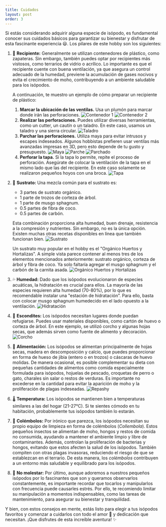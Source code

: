 ```yaml
---
title: Cuidados
layout: post
order: 3
---
```


Si estás considerando adquirir alguna especie de isópodo, es fundamental conocer sus cuidados básicos para garantizar su bienestar y disfrutar de esta fascinante experiencia 😃. Los pilares de este hobby son los siguientes:

1. 🫙 **Recipiente:** Generalmente se utilizan contenedores de plástico, como zapateras. Sin embargo, también puedes optar por recipientes más vistosos, como terrarios de vidrio o acrílico. Lo importante es que el recipiente cuente con buena ventilación, ya que asegura un control adecuado de la humedad, previene la acumulación de gases nocivos y evita el crecimiento de moho, contribuyendo a un ambiente saludable para los isópodos.
    
    A continuación, te muestro un ejemplo de cómo preparar un recipiente de plástico:
    1. **Marcar la ubicación de las ventilas.** Usa un plumón para marcar donde irán las perforaciones.
    ![Contenedor 1](/assets/images/container/1.jpeg)
    ![Contenedor 2](/assets/images/container/2.jpeg)
    2. **Realizar las perforaciones.** Puedes utilizar diversas herramientas, como un cutter, un cautín o un taladro. En este caso, usamos un taladro y una sierra circular.
    ![Taladro](/assets/images/container/3.jpeg)
    3. **Parchar las perforaciones.** Utiliza maya para evitar intrusos y escapes indeseados. Algunos hobbistas prefieren usar ventilas más avanzadas impresas en 3D, pero esto depende de tu gusto y presupuesto.
    ![Maya](/assets/images/container/4.jpeg)
    ![Parche](/assets/images/container/5.jpeg)
    ![Parchado](/assets/images/container/6.jpeg)
    4. **Perforar la tapa.** Si la tapa lo permite, repite el proceso de perforación. Asegúrate de colocar la ventilación de la tapa en el mismo lado que las del recipiente. En este caso solamente se realizaron pequeños hoyos con una broca.
    ![Tapa](/assets/images/container/6T.jpeg)
2. 🍂 **Sustrato:**
    Una mezcla común para el sustrato es:
    - 3 partes de sustrato orgánico.
    - 1 parte de trozos de corteza de árbol.
    - 1 parte de musgo sphagnum.
    - 0.5 partes de fibra de coco.
    - 0.5 partes de carbón.

    Esta combinación proporciona alta humedad, buen drenaje, resistencia a la compresión y nutrientes. Sin embargo, no es la única opción. Existen muchas otras recetas disponibles en línea que también funcionan bien.
    ![Sustrato](/assets/images/container/7.jpeg)

    Un sustrato muy popular en el hobby es el "Orgánico Huertos y Hortalizas". A simple vista parece contener al menos tres de los elementos mencionados anteriormente: sustrato orgánico, corteza de árbol y fibra de coco. Ya solo faltaría agregar el musgo sphagnum y el carbón de la carnita asada.
    ![Orgánico Huertos y Hortalizas](/assets/images/container/sustrato.jpeg)
3. 💦 **Humedad:** Dado que los isópodos evolucionaron de especies acuáticas, la hidratación es crucial para ellos. La mayoría de las especies requieren alta humedad (70-80%), por lo que es recomendable instalar una "estación de hidratación". Para ello, basta con colocar musgo sphagnum humedecido en el lado opuesto a la ventilación.
![Hidratación](/assets/images/container/8.jpeg)
4. 🫣 **Escondites:** Los isópodos necesitan lugares donde puedan refugiarse. Puedes usar materiales disponibles, como cartón de huevo o corteza de árbol. En este ejemplo, se utilizó corcho y algunas hojas secas, que además sirven como fuente de alimento y decoración.
![Corcho](/assets/images/container/9.jpeg)
5. 🥕 **Alimentación:** Los isópodos se alimentan principalmente de hojas secas, madera en descomposición y calcio, que puedes proporcionar en forma de hueso de jibia (entero o en trozos) o cáscaras de huevo molidas. De manera ocasional, es posible complementar su dieta con pequeñas cantidades de alimentos como comida especialmente formulada para isópodos, hojuelas de pescado, croquetas de perro o gato, charales sin salar o restos de verduras. Es importante no excederse en la cantidad para evitar la aparición de moho y la proliferación de plagas indeseadas.
![Repashy](/assets/images/container/repashy.jpeg)
6. 🌡️ **Temperatura:** Los isópodos se mantienen bien a temperaturas similares a las del hogar (21-27°C). Si te sientes cómodo en tu habitación, probablemente tus isópodos también lo estarán.
7. 🐞 **Colémbolos:** Por irónico que parezca, los isópodos necesitan su propio equipo de limpieza en forma de colémbolos (_Collembola_). Estos pequeños insectos se alimentan de moho, hongos y restos de comida no consumida, ayudando a mantener el ambiente limpio y libre de contaminantes. Además, controlan la proliferación de bacterias y hongos, evitando que estos afecten la salud de los isópodos. También compiten con otras plagas invasoras, reduciendo el riesgo de que se establezcan en el terrario. De esta manera, los _colémbolos_ contribuyen a un entorno más saludable y equilibrado para los isópodos.
8. 😬 **No molestar:** Por último, aunque adoremos a nuestros pequeños isópodos por lo fascinantes que son y queramos observarlos constantemente, es importante recordar que tocarlos y manipularlos con frecuencia puede causarles estrés. Por ello, te recomiendo limitar su manipulación a momentos indispensables, como las tareas de mantenimiento, para asegurar su bienestar y tranquilidad.


Y bien, con estos consejos en mente, estás listo para elegir a tus isópodos favoritos y comenzar a cuidarlos con todo el amor 🥰 y dedicación que necesitan. ¡Que disfrutes de esta increíble aventura! ✨
